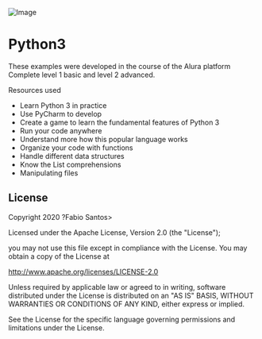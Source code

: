 ﻿![Image](images/Python_logo_and_wordmark.svg.png)
 
 # Python3
These examples were developed in the course of the Alura platform
Complete level 1 basic and level 2 advanced.

Resources used
- Learn Python 3 in practice
- Use PyCharm to develop
- Create a game to learn the fundamental features of Python 3
- Run your code anywhere
- Understand more how this popular language works
- Organize your code with functions
- Handle different data structures
- Know the List comprehensions
- Manipulating files

## License

 Copyright 2020 ?Fabio Santos>

Licensed under the Apache License, Version 2.0 (the "License");

you may not use this file except in compliance with the License.
You may obtain a copy of the License at

 http://www.apache.org/licenses/LICENSE-2.0


Unless required by applicable law or agreed to in writing, software
distributed under the License is distributed on an "AS IS" BASIS,
WITHOUT WARRANTIES OR CONDITIONS OF ANY KIND, either express or implied.

See the License for the specific language governing permissions and limitations under the License.
